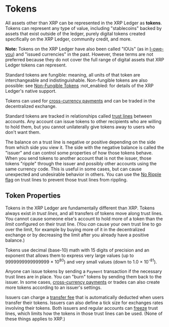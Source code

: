 # Tokens

All assets other than XRP can be represented in the XRP Ledger as **tokens**. Tokens can represent any type of value, including "stablecoins" backed by assets that exist outside of the ledger, purely digital tokens created specifically on the XRP Ledger, community credit, and more.

**Note:** Tokens on the XRP Ledger have also been called "IOUs" (as in [I-owe-you](https://en.wikipedia.org/wiki/IOU)) and "issued currencies" in the past. However, these terms are not preferred because they do not cover the full range of digital assets that XRP Ledger tokens can represent.

Standard tokens are fungible: meaning, all units of that token are interchangeable and indistinguishable. Non-fungible tokens are also possible: see [Non-Fungible Tokens](non-fungible.md) :not_enabled: for details of the XRP Ledger's native support.

Tokens can used for [cross-currency payments](../transactions/payments/cross-currency-payments.md) and can be traded in the <!-- * -->decentralized exchange.
<!-- * [decentralized exchange](../server/decentralized-exchange.md) -->

Standard tokens are tracked in relationships called [trust lines](../transactions/trust-lines-and-issuing.md) between accounts. Any account can issue tokens to other recipients who are willing to hold them, but you cannot unilaterally give tokens away to users who don't want them.

The balance on a trust line is negative or positive depending on the side from which side you view it. The side with the negative balance is called the "issuer" and can control some properties of how those tokens behave. When you send tokens to another account that is not the issuer, those tokens "ripple" through the issuer and possibly other accounts using the same currency code. This is useful in some cases, but can cause unexpected and undesirable behavior in others. You can use the [No Ripple flag](rippling.md#the-no-ripple-flag) on trust lines to prevent those trust lines from rippling.

## Token Properties

Tokens in the XRP Ledger are <!--*-->fundamentally different than XRP. Tokens always exist _in trust lines_, and all transfers of tokens move along trust lines. You cannot cause someone else's account to hold more of a token than the _limit_ configured on their trust line. (You _can_ cause your own trust line to go over the limit, for example by buying more of it in the <!--  -->decentralized exchange or by decreasing the limit after you already have a positive balance.)

<!-- * [fundamentally different than XRP](currency-formats.md#comparison) -->
<!--  [decentralized exchange](../servers/decentralized-exchange.md) -->

Tokens use decimal (base-10) math with 15 digits of precision and an exponent that allows them to express very large values (up to 9999999999999999 × 10<sup>80</sup>) and very small values (down to 1.0 × 10<sup>-81</sup>).

Anyone can issue tokens by sending a `Payment` transaction if the necessary trust lines are in place. You can "burn" tokens by sending them back to the issuer. In some cases, [cross-currency payments](../transactions/payments/cross-currency-payments.md) or trades can also create more tokens according to an issuer's settings.

Issuers can charge a [transfer fee](transfer-fees.md) that is automatically deducted when users transfer their tokens. Issuers can also define a <!-- * -->tick size for exchanges rates involving their tokens. Both issuers and regular accounts can [freeze](freezing-tokens.md) trust lines, which limits how the tokens in those trust lines can be used. (None of these things applies to XRP.)

<!-- *  [tick size](ticksize.md) -->

<!-- 
For a tutorial of the technical steps involved in issuing a token, see [Issue a Fungible Token](issue-a-fungible-token.html).


## See Also

- **Concepts:**
    - [XRP](xrp.html)
    - [Cross-Currency Payments](cross-currency-payments.html)
    - [Decentralized Exchange](decentralized-exchange.html)
- **Tutorials:**
    - [Issue a Fungible Token](issue-a-fungible-token.html)
    - [Become an XRP Ledger Gateway](become-an-xrp-ledger-gateway.html)
    - [Look Up Transaction Results](look-up-transaction-results.html)
    - [Use Specialized Payment Types](use-specialized-payment-types.html)
- **References:**
    - [Payment transaction][]
    - [TrustSet transaction][]
    - [RippleState object](ripplestate.html)
    - [account_lines method][]
    - [account_currencies method][]
    - [gateway_balances method][]
-->